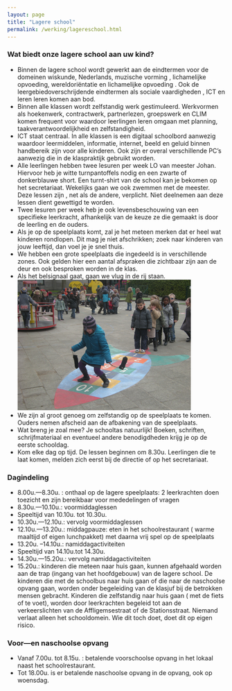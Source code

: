 ```yaml
---
layout: page
title: "Lagere school"
permalink: /werking/lagereschool.html
--- 
```

	
### **Wat biedt onze lagere school aan uw kind?**

*   Binnen de lagere school wordt gewerkt aan de eindtermen voor de domeinen wiskunde, Nederlands, muzische vorming , lichamelijke opvoeding, wereldoriëntatie en lichamelijke opvoeding . Ook de leergebiedoverschrijdende eindtermen als sociale vaardigheden , ICT en leren leren komen aan bod. 
*   Binnen alle klassen wordt zelfstandig werk gestimuleerd. Werkvormen als hoekenwerk, contractwerk, partnerlezen, groepswerk en CLIM komen frequent voor waardoor leerlingen leren omgaan met planning, taakverantwoordelijkheid en zelfstandigheid.
*   ICT staat centraal. In alle klassen is een digitaal schoolbord aanwezig waardoor leermiddelen, informatie, internet, beeld en geluid binnen handbereik zijn voor alle kinderen. Ook zijn er overal verschillende PC’s aanwezig die in de klaspraktijk gebruikt worden.
*   Alle leerlingen hebben twee lesuren per week LO van meester Johan. Hiervoor heb je witte turnpantoffels nodig en een zwarte of donkerblauwe short. Een turnt-shirt van de school kan je bekomen op het secretariaat. Wekelijks gaan we ook zwemmen met de meester. Deze lessen zijn , net als de andere, verplicht. Niet deelnemen aan deze lessen dient gewettigd te worden.
*   Twee lesuren per week heb je ook levensbeschouwing van een specifieke leerkracht, afhankelijk van de keuze ze die gemaakt is door de leerling en de ouders.
*   Als je op de speelplaats komt, zal je het meteen merken dat er heel wat kinderen rondlopen. Dit mag je niet afschrikken; zoek naar kinderen van jouw leeftijd, dan voel je je snel thuis.
*   We hebben een grote speelplaats die ingedeeld is in verschillende zones. Ook gelden hier een aantal afspraken die zichtbaar zijn aan de deur en ook besproken worden in de klas.
*   Als het belsignaal gaat, gaan we vlug in de rij staan.
![test](/images/welkom1.jpg)
*   We zijn al groot genoeg om zelfstandig op de speelplaats te komen. Ouders nemen afscheid aan de afbakening van de speelplaats.
*   Wat breng je zoal mee? Je schooltas natuurlijk! Boeken, schriften, schrijfmateriaal en eventueel andere benodigdheden krijg je op de eerste schooldag.
*   Kom elke dag op tijd. De lessen beginnen om 8.30u. Leerlingen die te laat komen, melden zich eerst bij de directie of op het secretariaat. 

### **Dagindeling**

*   8.00u.—8.30u. : onthaal op de lagere speelplaats: 2 leerkrachten doen toezicht en zijn bereikbaar voor mededelingen of vragen
*   8.30u.—10.10u.: voormiddaglessen
*   Speeltijd van 10.10u. tot 10.30u.
*   10.30u.—12.10u.: vervolg voormiddaglessen
*   12.10u.—13.20u.: middagpauze: eten in het schoolrestaurant ( warme maaltijd of eigen lunchpakket) met daarna vrij spel op de speelplaats
*   13.20u. –14.10u.: namiddagactiviteiten
*   Speeltijd van 14.10u.tot 14.30u.
*   14.30u.—15.20u.: vervolg namiddagactiviteiten
*   15.20u.: kinderen die meteen naar huis gaan, kunnen afgehaald worden aan de trap (ingang van het hoofdgebouw) van de lagere school. De kinderen die met de schoolbus naar huis gaan of die naar de naschoolse opvang gaan, worden onder begeleiding van de klasjuf bij de betrokken mensen gebracht. Kinderen die zelfstandig naar huis gaan ( met de fiets of te voet), worden door leerkrachten begeleid tot aan de verkeerslichten van de Affligemsestraat of de Stationsstraat. Niemand verlaat alleen het schooldomein. Wie dit toch doet, doet dit op eigen risico.

### **Voor—en naschoolse opvang**

*   Vanaf 7.00u. tot 8.15u. : betalende voorschoolse opvang in het lokaal naast het schoolrestaurant.
*   Tot 18.00u. is er betalende naschoolse opvang in de opvang, ook op woensdag.

 